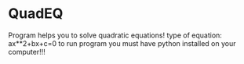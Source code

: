 # QuadEQ
Program helps you to solve quadratic equations!
type of equation: ax**2+bx+c=0
to run program you must have python installed on your computer!!!
